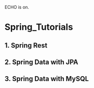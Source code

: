 ECHO is on.
# Spring_Tutorials 

## 1. Spring Rest

## 2. Spring Data with JPA

## 3. Spring Data with MySQL




